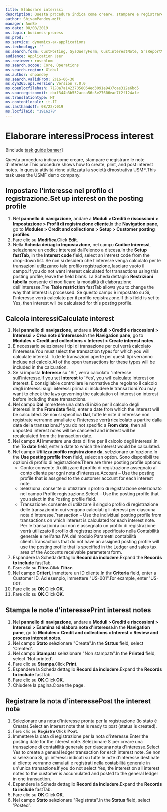 ```yaml
---
title: Elaborare interessi
description: Questa procedura indica come creare, stampare e registrare le note d'interesse.
author: ShivamPandey-msft
manager: AnnBe
ms.date: 08/08/2019
ms.topic: business-process
ms.prod: ''
ms.service: dynamics-ax-applications
ms.technology: ''
ms.search.form: CustPosting, SysQueryForm, CustInterestNote, SrsReportViewerForm
audience: Application User
ms.reviewer: roschlom
ms.search.scope: Core, Operations
ms.search.region: Global
ms.author: shpandey
ms.search.validFrom: 2016-06-30
ms.dyn365.ops.version: Version 7.0.0
ms.openlocfilehash: 7170a7a14237058064ed3091e9437cae312e6bd5
ms.sourcegitcommit: cbcf344b3b552acca56c3e27606eac7f2f124afe
ms.translationtype: HT
ms.contentlocale: it-IT
ms.lasthandoff: 08/22/2019
ms.locfileid: "1916278"
---
```

# <a name="process-interest"></a><span data-ttu-id="49f7e-103">Elaborare interessi</span><span class="sxs-lookup"><span data-stu-id="49f7e-103">Process interest</span></span>

[!include [task guide banner](../../includes/task-guide-banner.md)]

<span data-ttu-id="49f7e-104">Questa procedura indica come creare, stampare e registrare le note d'interesse.</span><span class="sxs-lookup"><span data-stu-id="49f7e-104">This procedure shows how to create, print, and post interest notes.</span></span> <span data-ttu-id="49f7e-105">In questa attività viene utilizzata la società dimostrativa USMF.</span><span class="sxs-lookup"><span data-stu-id="49f7e-105">This task uses the USMF demo company.</span></span>


## <a name="set-up-interest-on-the-posting-profile"></a><span data-ttu-id="49f7e-106">Impostare l'interesse nel profilo di registrazione.</span><span class="sxs-lookup"><span data-stu-id="49f7e-106">Set up interest on the posting profile</span></span>
1. <span data-ttu-id="49f7e-107">Nel **pannello di navigazione**, andare a **Moduli > Crediti e riscossioni > Impostazione > Profili di registrazione cliente**.</span><span class="sxs-lookup"><span data-stu-id="49f7e-107">In the **Navigation pane**, go to **Modules > Credit and collections > Setup > Customer posting profiles**.</span></span>
2. <span data-ttu-id="49f7e-108">Fare clic su **Modifica**.</span><span class="sxs-lookup"><span data-stu-id="49f7e-108">Click **Edit**.</span></span>
3. <span data-ttu-id="49f7e-109">Nella **Scheda dettaglio Impostazione**, nel campo **Codice interessi**, selezionare un codice interessi dall'elenco a discesa.</span><span class="sxs-lookup"><span data-stu-id="49f7e-109">In the **Setup fastTab**, in the **Interest code** field, select an interest code from the drop-down list.</span></span> <span data-ttu-id="49f7e-110">Se non si desidera che l'interesse venga calcolato per le transazioni utilizzando tale profilo registrazione, lasciare vuoto il campo.</span><span class="sxs-lookup"><span data-stu-id="49f7e-110">If you do not want interest calculated for transactions using this posting profile, leave the field blank.</span></span> <span data-ttu-id="49f7e-111">La Scheda dettaglio **Restrizioni tabella** consente di modificare la modalità di elaborazione dell'interesse.</span><span class="sxs-lookup"><span data-stu-id="49f7e-111">The **Table restriction** fastTab allows you to change the way that interest is processed.</span></span> <span data-ttu-id="49f7e-112">Se questo campo è impostato su Sì, l'interesse verrà calcolato per il profilo registrazione.</span><span class="sxs-lookup"><span data-stu-id="49f7e-112">If this field is set to Yes, then interest will be calculated for this posting profile.</span></span>  

## <a name="calculate-interest"></a><span data-ttu-id="49f7e-113">Calcola interessi</span><span class="sxs-lookup"><span data-stu-id="49f7e-113">Calculate interest</span></span>
1. <span data-ttu-id="49f7e-114">Nel **pannello di navigazione**, andare a **Moduli > Crediti e riscossioni > Interessi > Crea note d'interesse**.</span><span class="sxs-lookup"><span data-stu-id="49f7e-114">In the **Navigation pane**, go to **Modules > Credit and collections > Interest > Create interest notes**.</span></span>
2. <span data-ttu-id="49f7e-115">È necessario selezionare i tipi di transazione per cui verrà calcolato l'interesse.</span><span class="sxs-lookup"><span data-stu-id="49f7e-115">You must select the transaction types for which you will calculate interest.</span></span> <span data-ttu-id="49f7e-116">Tutte le transazioni aperte per questi tipi verranno incluse nel calcolo.</span><span class="sxs-lookup"><span data-stu-id="49f7e-116">All of the open transactions for these types will be included in the calculation.</span></span>  
3. <span data-ttu-id="49f7e-117">Se si imposta **Interesse** su "Sì", verrà calcolato l'interesse sull'interesse.</span><span class="sxs-lookup"><span data-stu-id="49f7e-117">If you set **Interest** to 'Yes', you will calculate interest on interest.</span></span> <span data-ttu-id="49f7e-118">È consigliabile controllare le normative che regolano il calcolo degli interessi sugli interessi prima di includere le transazioni.</span><span class="sxs-lookup"><span data-stu-id="49f7e-118">You may want to check the laws governing the calculation of interest on interest before including these transactions.</span></span>  
4. <span data-ttu-id="49f7e-119">Nel campo **Dal** immettere una data di inizio per il calcolo degli interessi.</span><span class="sxs-lookup"><span data-stu-id="49f7e-119">In the **From date** field, enter a date from which the interest will be calculated.</span></span> <span data-ttu-id="49f7e-120">Se non si specifica **Dal**, tutte le note d'interesse non registrate verranno annullate e l'interesse verrà ricalcolato a partire dalla data della transazione.</span><span class="sxs-lookup"><span data-stu-id="49f7e-120">If you do not specific a **From date**, then all unposted interest notes will be canceled and interest will be recalculated from the transaction date.</span></span>
5. <span data-ttu-id="49f7e-121">Nel campo **Al** immettere una data di fine per il calcolo degli interessi.</span><span class="sxs-lookup"><span data-stu-id="49f7e-121">In the **To date** field, enter a date to which the interest would be calculated.</span></span>
6. <span data-ttu-id="49f7e-122">Nel campo **Utilizza profilo registrazione da**, selezionare un'opzione.</span><span class="sxs-lookup"><span data-stu-id="49f7e-122">In the **Use posting profile from** field, select an option.</span></span> <span data-ttu-id="49f7e-123">Sono disponibili tre opzioni di profilo di registrazione:</span><span class="sxs-lookup"><span data-stu-id="49f7e-123">There are three posting profile options:</span></span>
    - <span data-ttu-id="49f7e-124">Conto: consente di utilizzare il profilo di registrazione assegnato al conto cliente per ogni nota d'interesse.</span><span class="sxs-lookup"><span data-stu-id="49f7e-124">Account – Use the posting profile that is assigned to the customer account for each interest note.</span></span> 
    - <span data-ttu-id="49f7e-125">Seleziona: consente di utilizzare il profilo di registrazione selezionato nel campo Profilo registrazione.</span><span class="sxs-lookup"><span data-stu-id="49f7e-125">Select – Use the posting profile that you select in the Posting profile field.</span></span>
    - <span data-ttu-id="49f7e-126">Transazione: consente di utilizzare il singolo profilo di registrazione delle transazioni in cui vengono calcolati gli interessi per ciascuna nota d'interesse.</span><span class="sxs-lookup"><span data-stu-id="49f7e-126">Transaction – Use the individual posting profile from transactions on which interest is calculated for each interest note.</span></span> <span data-ttu-id="49f7e-127">Per le transazioni a cui non è assegnato un profilo di registrazione verrà utilizzato il profilo di registrazione specificato nella Contabilità generale e nell'area IVA del modulo Parametri contabilità clienti.</span><span class="sxs-lookup"><span data-stu-id="49f7e-127">Transactions that do not have an assigned posting profile will use the posting profile that is specified in the Ledger and sales tax area of the Accounts receivable parameters form.</span></span>  
7. <span data-ttu-id="49f7e-128">Espandere la Scheda dettaglio **Record da includere**.</span><span class="sxs-lookup"><span data-stu-id="49f7e-128">Expand the **Records to include** fastTab.</span></span>
8. <span data-ttu-id="49f7e-129">Fare clic su **Filtro**.</span><span class="sxs-lookup"><span data-stu-id="49f7e-129">Click **Filter**.</span></span>
9. <span data-ttu-id="49f7e-130">Nel campo **Criteri**, immettere un ID cliente.</span><span class="sxs-lookup"><span data-stu-id="49f7e-130">In the **Criteria** field, enter a Customer ID.</span></span> <span data-ttu-id="49f7e-131">Ad esempio, immettere "US-001".</span><span class="sxs-lookup"><span data-stu-id="49f7e-131">For example, enter 'US-001'.</span></span>
6. <span data-ttu-id="49f7e-132">Fare clic su **OK**.</span><span class="sxs-lookup"><span data-stu-id="49f7e-132">Click **OK**.</span></span>
7. <span data-ttu-id="49f7e-133">Fare clic su **OK**.</span><span class="sxs-lookup"><span data-stu-id="49f7e-133">Click **OK**.</span></span>

## <a name="print-interest-notes"></a><span data-ttu-id="49f7e-134">Stampa le note d'interesse</span><span class="sxs-lookup"><span data-stu-id="49f7e-134">Print interest notes</span></span>
1. <span data-ttu-id="49f7e-135">Nel **pannello di navigazione**, andare a **Moduli > Crediti e riscossioni > Interessi > Esamina ed elabora note d'interesse**.</span><span class="sxs-lookup"><span data-stu-id="49f7e-135">In the **Navigation pane**, go to **Modules > Credit and collections > Interest > Review and process interest notes**.</span></span>
2. <span data-ttu-id="49f7e-136">Nel campo **Stato** selezionare "Creata".</span><span class="sxs-lookup"><span data-stu-id="49f7e-136">In the **Status** field, select 'Created'.</span></span>
3. <span data-ttu-id="49f7e-137">Nel campo **Stampata** selezionare "Non stampata".</span><span class="sxs-lookup"><span data-stu-id="49f7e-137">In the **Printed** field, select 'Not printed'.</span></span>
4. <span data-ttu-id="49f7e-138">Fare clic su **Stampa**.</span><span class="sxs-lookup"><span data-stu-id="49f7e-138">Click **Print**.</span></span>
5. <span data-ttu-id="49f7e-139">Espandere la Scheda dettaglio **Record da includere**.</span><span class="sxs-lookup"><span data-stu-id="49f7e-139">Expand the **Records to include** fastTab.</span></span>
6. <span data-ttu-id="49f7e-140">Fare clic su **OK**.</span><span class="sxs-lookup"><span data-stu-id="49f7e-140">Click **OK**.</span></span>
7. <span data-ttu-id="49f7e-141">Chiudere la pagina.</span><span class="sxs-lookup"><span data-stu-id="49f7e-141">Close the page.</span></span>

## <a name="post-the-interest-note"></a><span data-ttu-id="49f7e-142">Registrare la nota d'interesse</span><span class="sxs-lookup"><span data-stu-id="49f7e-142">Post the interest note</span></span>
1. <span data-ttu-id="49f7e-143">Selezionare una nota d'interesse pronta per la registrazione (lo stato è Creata).</span><span class="sxs-lookup"><span data-stu-id="49f7e-143">Select an interest note that is ready to post (status is created).</span></span>
2. <span data-ttu-id="49f7e-144">Fare clic su **Registra**.</span><span class="sxs-lookup"><span data-stu-id="49f7e-144">Click **Post**.</span></span>
3. <span data-ttu-id="49f7e-145">Immettere la data di registrazione per la nota d'interesse.</span><span class="sxs-lookup"><span data-stu-id="49f7e-145">Enter the posting date for the interest note.</span></span> <span data-ttu-id="49f7e-146">Selezionare Sì per creare una transazione di contabilità generale per ciascuna nota d'interesse.</span><span class="sxs-lookup"><span data-stu-id="49f7e-146">Select Yes to create a general ledger transaction for each interest note.</span></span> <span data-ttu-id="49f7e-147">Se non si seleziona Sì, gli interessi indicati su tutte le note d'interesse destinate al cliente verranno cumulati e registrati nella contabilità generale in un'unica transazione.</span><span class="sxs-lookup"><span data-stu-id="49f7e-147">If you do not select Yes, the interest on all interest notes to the customer is accumulated and posted to the general ledger in one transaction.</span></span>  
4. <span data-ttu-id="49f7e-148">Espandere la Scheda dettaglio **Record da includere**.</span><span class="sxs-lookup"><span data-stu-id="49f7e-148">Expand the **Records to include** fastTab.</span></span>
5. <span data-ttu-id="49f7e-149">Fare clic su **OK**.</span><span class="sxs-lookup"><span data-stu-id="49f7e-149">Click **OK**.</span></span>
6. <span data-ttu-id="49f7e-150">Nel campo **Stato** selezionare "Registrata".</span><span class="sxs-lookup"><span data-stu-id="49f7e-150">In the **Status** field, select 'Posted'.</span></span>

